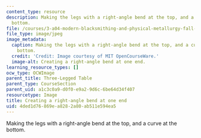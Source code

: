 ```yaml
---
content_type: resource
description: Making the legs with a right-angle bend at the top, and a curve at the
  bottom.
file: /courses/3-a04-modern-blacksmithing-and-physical-metallurgy-fall-2008/4ded1d76869ea8282a80ab511e594ea5_086.jpg
file_type: image/jpeg
image_metadata:
  caption: Making the legs with a right-angle bend at the top, and a curve at the
    bottom.
  credit: 'Credit: Image courtesy of MIT OpenCourseWare.'
  image-alt: Creating a right-angle bend at one end.
learning_resource_types: []
ocw_type: OCWImage
parent_title: Three-Legged Table
parent_type: CourseSection
parent_uid: a1c3c0a9-d0f0-e9a2-9d6c-6be64d34f407
resourcetype: Image
title: Creating a right-angle bend at one end
uid: 4ded1d76-869e-a828-2a80-ab511e594ea5
---
```

Making the legs with a right-angle bend at the top, and a curve at the bottom.

